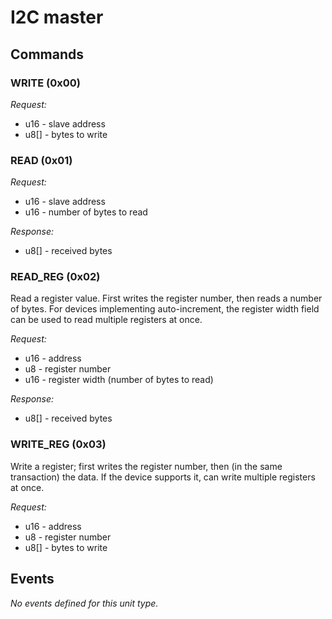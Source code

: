 # I2C master

## Commands

### WRITE (0x00)

*Request:*
- u16 - slave address
- u8[] - bytes to write

### READ (0x01)

*Request:*
- u16 - slave address
- u16 - number of bytes to read

*Response:*
- u8[] - received bytes

### READ_REG (0x02)

Read a register value. First writes the register number, then reads a number of bytes.
For devices implementing auto-increment, the register width field can be used to read
multiple registers at once.

*Request:*
- u16 - address
- u8 - register number
- u16 - register width (number of bytes to read)

*Response:*
- u8[] - received bytes

### WRITE_REG (0x03)

Write a register; first writes the register number, then (in the same transaction)
the data. If the device supports it, can write multiple registers at once.

*Request:*
- u16 - address
- u8 - register number
- u8[] - bytes to write

## Events

*No events defined for this unit type.*
